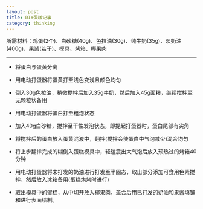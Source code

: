 ```yaml
---
layout: post
title: DIY蛋糕记事
category: thinking
---
```


所需材料：鸡蛋(2个)、白砂糖(40g)、色拉油(30g)、纯牛奶(35g)、淡奶油(400g)、果酱(若干)、模具、烤箱、椰果肉

<!--more-->
 ---------------------
* 将蛋白与蛋黄分离

* 用电动打蛋器将蛋黄打至浅色变浅且颜色均匀
* 倒入30g色拉油，稍微搅拌后加入35g牛奶，然后加入45g面粉，继续搅拌至无颗粒状备用

* 用电动打蛋器将蛋白打至粗泡状态
* 加入40g白砂糖，搅拌至干性发泡状态，即提起打蛋器时，蛋白尾部有尖角

* 将搅拌后的蛋白放入蛋黄混液中，翻拌(搅拌会使蛋白中气泡减少)混合均匀
* 将上步翻拌完成的糊倒入蛋糕模具中，轻磕震出大气泡后放入预热过的烤箱40分钟

* 用电动打蛋器将未打发的奶油进行打发至半固态，取出部分添加可食用色素搅拌，然后放入冰箱备用(蛋糕烘烤时进行)

* 取出模具中的蛋糕，从中切开放入椰果肉，盖合后用已打发的奶油和果酱填铺和进行表面绘制。




[GitHub]: https://github.com/
[jekyll]: https://github.com/mojombo/jekyll
[Markdown]: http://daringfireball.net/projects/markdown/
[WordPress]: http://wordpress.org/
[Disqus]: http://disqus.com/
[Google Picasa]: https://picasaweb.google.com/
[Google Custom Search]: http://www.google.com/cse/
[HighlightJS]: http://softwaremaniacs.org/soft/highlight/en/
[Gravatar]: http://en.gravatar.com/
